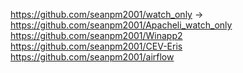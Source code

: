 https://github.com/seanpm2001/watch_only -> https://github.com/seanpm2001/Apacheli_watch_only
https://github.com/seanpm2001/Winapp2
https://github.com/seanpm2001/CEV-Eris
https://github.com/seanpm2001/airflow
